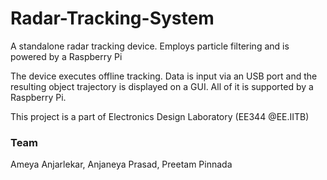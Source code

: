 # Radar-Tracking-System
A standalone radar tracking device. Employs particle filtering and is powered by a Raspberry Pi   

The device executes offline tracking. Data is input via an USB port and the resulting object trajectory is displayed on a GUI. All of it is supported by a Raspberry Pi. 

This project is a part of Electronics Design Laboratory (EE344 @EE.IITB)

### Team
Ameya Anjarlekar, Anjaneya Prasad, Preetam Pinnada
